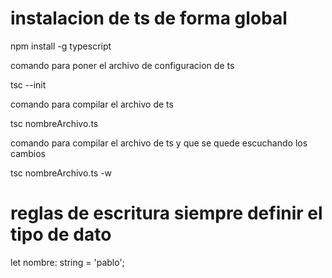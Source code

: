 # instalacion de ts de forma global
npm install -g typescript

comando para poner el archivo de configuracion de ts

tsc --init

comando para compilar el archivo de ts

tsc nombreArchivo.ts

comando para compilar el archivo de ts y que se quede escuchando los cambios

tsc nombreArchivo.ts -w

# reglas de escritura siempre definir el tipo de dato
let nombre: string = 'pablo';